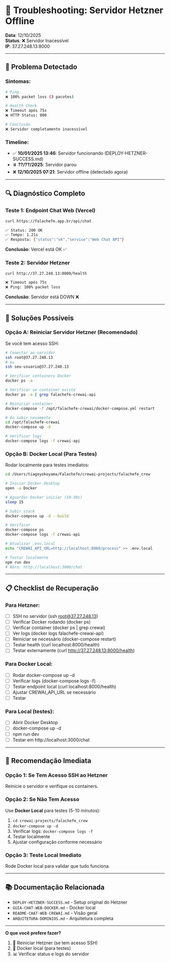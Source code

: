 # 🔧 Troubleshooting: Servidor Hetzner Offline

**Data**: 12/10/2025  
**Status**: ❌ Servidor Inacessível  
**IP**: 37.27.248.13:8000

---

## 🚨 Problema Detectado

### Sintomas:
```bash
# Ping
❌ 100% packet loss (3 pacotes)

# Health Check
❌ Timeout após 75s
❌ HTTP Status: 000

# Conclusão
❌ Servidor completamente inacessível
```

### Timeline:
- ✅ **10/01/2025 13:46**: Servidor funcionando (DEPLOY-HETZNER-SUCCESS.md)
- ⏸️  **??/??/2025**: Servidor parou
- ❌ **12/10/2025 07:21**: Servidor offline (detectado agora)

---

## 🔍 Diagnóstico Completo

### Teste 1: Endpoint Chat Web (Vercel)
```bash
curl https://falachefe.app.br/api/chat

✅ Status: 200 OK
✅ Tempo: 1.21s
✅ Resposta: {"status":"ok","service":"Web Chat API"}
```

**Conclusão**: Vercel está OK ✅

### Teste 2: Servidor Hetzner
```bash
curl http://37.27.248.13:8000/health

❌ Timeout após 75s
❌ Ping: 100% packet loss
```

**Conclusão**: Servidor está DOWN ❌

---

## 🔧 Soluções Possíveis

### Opção A: Reiniciar Servidor Hetzner (Recomendado)

Se você tem acesso SSH:

```bash
# Conectar ao servidor
ssh root@37.27.248.13
# ou
ssh seu-usuario@37.27.248.13

# Verificar containers Docker
docker ps -a

# Verificar se container existe
docker ps -a | grep falachefe-crewai-api

# Reiniciar container
docker-compose -f /opt/falachefe-crewai/docker-compose.yml restart

# Ou subir novamente
cd /opt/falachefe-crewai
docker-compose up -d

# Verificar logs
docker-compose logs -f crewai-api
```

### Opção B: Docker Local (Para Testes)

Rodar localmente para testes imediatos:

```bash
cd /Users/tiagoyokoyama/Falachefe/crewai-projects/falachefe_crew

# Iniciar Docker Desktop
open -a Docker

# Aguardar Docker iniciar (10-30s)
sleep 15

# Subir stack
docker-compose up -d --build

# Verificar
docker-compose ps
docker-compose logs -f crewai-api

# Atualizar .env.local
echo "CREWAI_API_URL=http://localhost:8000/process" >> .env.local

# Testar localmente
npm run dev
# Abra: http://localhost:3000/chat
```

---

## 📋 Checklist de Recuperação

### Para Hetzner:
- [ ] SSH no servidor (ssh root@37.27.248.13)
- [ ] Verificar Docker rodando (docker ps)
- [ ] Verificar container (docker ps | grep crewai)
- [ ] Ver logs (docker logs falachefe-crewai-api)
- [ ] Reiniciar se necessário (docker-compose restart)
- [ ] Testar health (curl localhost:8000/health)
- [ ] Testar externamente (curl http://37.27.248.13:8000/health)

### Para Docker Local:
- [ ] Rodar docker-compose up -d
- [ ] Verificar logs (docker-compose logs -f)
- [ ] Testar endpoint local (curl localhost:8000/health)
- [ ] Ajustar CREWAI_API_URL se necessário
- [ ] Testar

### Para Local (testes):
- [ ] Abrir Docker Desktop
- [ ] docker-compose up -d
- [ ] npm run dev
- [ ] Testar em http://localhost:3000/chat

---

## 🎯 Recomendação Imediata

### Opção 1: Se Tem Acesso SSH ao Hetzner
Reinicie o servidor e verifique os containers.

### Opção 2: Se Não Tem Acesso
Use **Docker Local** para testes (5-10 minutos):
1. `cd crewai-projects/falachefe_crew`
2. `docker-compose up -d`
3. Verificar logs: `docker-compose logs -f`
4. Testar localmente
5. Ajustar configuração conforme necessário

### Opção 3: Teste Local Imediato
Rode Docker local para validar que tudo funciona.

---

## 📚 Documentação Relacionada

- `DEPLOY-HETZNER-SUCCESS.md` - Setup original do Hetzner
- `GUIA-CHAT-WEB-DOCKER.md` - Docker local
- `README-CHAT-WEB-CREWAI.md` - Visão geral
- `ARQUITETURA-DOMINIOS.md` - Arquitetura completa

---

**O que você prefere fazer?**
1. 🔧 Reiniciar Hetzner (se tem acesso SSH)
2. 🐳 Docker local (para testes)
3. 📊 Verificar status e logs do servidor

